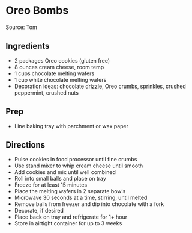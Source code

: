 # Oreo Bombs

Source: Tom

## Ingredients

- 2 packages Oreo cookies (gluten free)
- 8 ounces cream cheese, room temp
- 1 cups chocolate melting wafers
- 1 cup white chocolate melting wafers
- Decoration ideas: chocolate drizzle, Oreo crumbs, sprinkles, crushed peppermint, crushed nuts

## Prep

- Line baking tray with parchment or wax paper

## Directions

- Pulse cookies in food processor until fine crumbs
- Use stand mixer to whip cream cheese until smooth
- Add cookies and mix until well combined
- Roll into small balls and place on tray
- Freeze for at least 15 minutes
- Place the melting wafers in 2 separate bowls
- Microwave 30 seconds at a time, stirring, until melted
- Remove balls from freezer and dip into chocolate with a fork
- Decorate, if desired
- Place back on tray and refrigerate for 1+ hour
- Store in airtight container for up to 3 weeks

